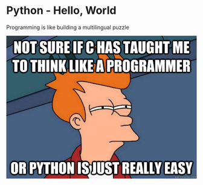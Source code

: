 # Python - Hello, World
<p> Programming is like building a multilingual puzzle</p>
<img src="images/readme2.jpg" alt="Python" title="Python"> 